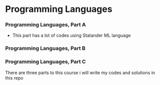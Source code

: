 # Programming Languages 

### Programming Languages, Part A
  - This part has a lot of codes using Statander ML language
### Programming Languages, Part B
### Programming Languages, Part C

There are three parts to this course i will write my codes and solutions in this repo 
